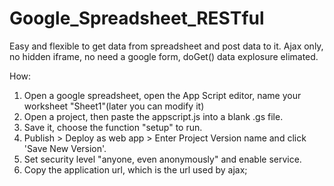 # Google_Spreadsheet_RESTful
Easy and flexible to get data from spreadsheet and post data to it. Ajax only, no hidden iframe, no need a google form, doGet() data explosure elimated.

How:
1. Open a google spreadsheet, open the App Script editor, name your worksheet "Sheet1"(later you can modify it)
2. Open a project, then paste the appscript.js into a blank .gs file.
3. Save it, choose the function "setup" to run.
4. Publish > Deploy as web app > Enter Project Version name and click 'Save New Version'.
6. Set security level "anyone, even anonymously" and enable service.
7. Copy the application url, which is the url used by ajax;

